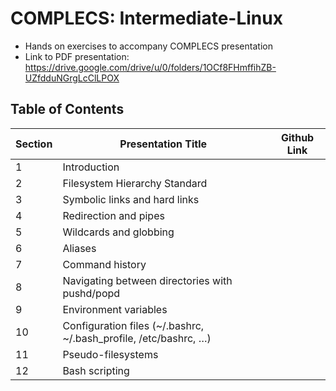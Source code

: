 # COMPLECS: Intermediate-Linux

* Hands on exercises to accompany COMPLECS presentation
* Link to PDF presentation: https://drive.google.com/drive/u/0/folders/1OCf8FHmffihZB-UZfdduNGrgLcClLPOX


## Table of Contents
| Section    | Presentation Title | Github Link |
| -------- | ------- | ------- |
| 1 | Introduction  |  
| 2 | Filesystem Hierarchy Standard  |  
| 3 | Symbolic links and hard links  |  
| 4 | Redirection and pipes  |  
| 5 | Wildcards and globbing  |  
| 6 | Aliases  |  
| 7 | Command history  |  
| 8 | Navigating between directories with pushd/popd  |  
| 9 | Environment variables  |  
| 10 | Configuration files (~/.bashrc, ~/.bash_profile, /etc/bashrc, …)  |  
| 11 | Pseudo-filesystems  |  
| 12 | Bash scripting  |  
